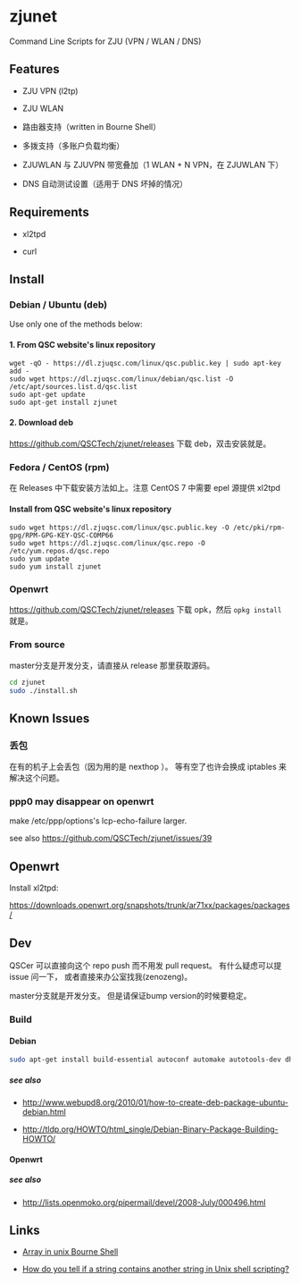 # zjunet

Command Line Scripts for ZJU (VPN / WLAN / DNS)

## Features

- ZJU VPN (l2tp)

- ZJU WLAN

- 路由器支持（written in Bourne Shell）

- 多拨支持（多账户负载均衡）

- ZJUWLAN 与 ZJUVPN 带宽叠加（1 WLAN + N VPN，在 ZJUWLAN 下）

- DNS 自动测试设置（适用于 DNS 坏掉的情况）

## Requirements

- xl2tpd

- curl

## Install

### Debian / Ubuntu (deb)

Use only one of the methods below:

#### 1. From QSC website's linux repository
    
    wget -qO - https://dl.zjuqsc.com/linux/qsc.public.key | sudo apt-key add -
    sudo wget https://dl.zjuqsc.com/linux/debian/qsc.list -O /etc/apt/sources.list.d/qsc.list
    sudo apt-get update
    sudo apt-get install zjunet
    
#### 2. Download deb
https://github.com/QSCTech/zjunet/releases
下载 deb，双击安装就是。

### Fedora / CentOS (rpm)
在 Releases 中下载安装方法如上。注意 CentOS 7 中需要 epel 源提供 xl2tpd 

#### Install from QSC website's linux repository
    
    sudo wget https://dl.zjuqsc.com/linux/qsc.public.key -O /etc/pki/rpm-gpg/RPM-GPG-KEY-QSC-COMP66
	sudo wget https://dl.zjuqsc.com/linux/qsc.repo -O /etc/yum.repos.d/qsc.repo
	sudo yum update
	sudo yum install zjunet
    

### Openwrt

https://github.com/QSCTech/zjunet/releases
下载 opk，然后 `opkg install` 就是。

### From source

master分支是开发分支，请直接从 release 那里获取源码。

```bash
cd zjunet
sudo ./install.sh
```

## Known Issues

### 丢包

在有的机子上会丢包（因为用的是 nexthop ）。
等有空了也许会换成 iptables 来解决这个问题。

### ppp0 may disappear on openwrt

make /etc/ppp/options's lcp-echo-failure larger.

see also https://github.com/QSCTech/zjunet/issues/39

## Openwrt

Install xl2tpd:

https://downloads.openwrt.org/snapshots/trunk/ar71xx/packages/packages/

## Dev

QSCer 可以直接向这个 repo push 而不用发 pull request。
有什么疑虑可以提 issue 问一下，
或者直接来办公室找我(zenozeng)。

master分支就是开发分支。
但是请保证bump version的时候要稳定。

### Build

#### Debian

```bash
sudo apt-get install build-essential autoconf automake autotools-dev dh-make debhelper devscripts fakeroot xutils lintian pbuilder
```

##### see also

- http://www.webupd8.org/2010/01/how-to-create-deb-package-ubuntu-debian.html

- http://tldp.org/HOWTO/html_single/Debian-Binary-Package-Building-HOWTO/

#### Openwrt

##### see also

- http://lists.openmoko.org/pipermail/devel/2008-July/000496.html

## Links

- [Array in unix Bourne Shell](http://unix.stackexchange.com/questions/137566/array-in-unix-bourne-shell)

- [How do you tell if a string contains another string in Unix shell scripting?](http://stackoverflow.com/questions/2829613/how-do-you-tell-if-a-string-contains-another-string-in-unix-shell-scripting)
